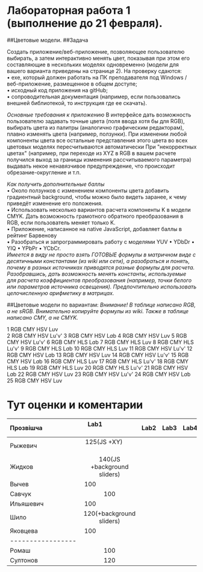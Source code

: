 # Лабораторная работа 1 (выполнение до 21 февраля).

##Цветовые модели.
##Задача

Создать приложение/веб-приложение, позволяющее пользователю  выбирать, а затем интерактивно менять цвет, показывая при этом его составляющие в нескольких моделях одновременно (модели для вашего варианта приведены на странице 2).
На проверку сдаются:      
• exe, который должен работать на ПК преподавателя под Windows /веб-приложение, размещенное в общем доступе;     
• исходный код приложения на gitHub;    
• сопроводительная документация (например, если пользовались внешней библиотекой, то инструкция где ее скачать).

*Основные требования к приложению*
В интерфейсе дать возможность пользователю задавать точные цвета (поля ввода хотя бы для RGB), выбирать цвета из палитры (аналогично графическим редакторам), плавно изменять цвета (например, ползунки).
При изменении любой компоненты цвета все остальные представления этого цвета во всех цветовых моделях пересчитываются автоматически
При "некорректных цветах" (например, при переходе из XYZ в RGB в вашем расчете получился выход за границы изменения рассчитываемого параметра) выдавать некое ненавязчивое предупреждение, что происходит обрезание-округление и т.п.

*Как получить дополнительные баллы*     
•	Около ползунков с изменением компоненты цвета добавить градиентный background, чтобы можно было видеть заранее, к чему приведёт изменение его положения.     
•	Использовать несколько вариантов расчета компоненты K в модели CMYK. Дать возможность грамотного обратного преобразования в RGB, если пользователь меняет только K.     
•	Приложение, написанное на native JavaScript, добавляет баллы в рейтинг Барвенову      
•	Разобраться и запрограммировать работу с  моделями YUV • YDbDr • YIQ  • YPbPr  • YCbCr.      
_Имеется в виду не просто взять ГОТОВЫЕ формулы в матричном виде с десятичными константами (из wiki или сети), а разобраться и понять, почему в разных источниках приводятся разные формулы для расчета. Разобравшись, дать возможность менять константы, используемые для расчета коэффициентов преобразования (например, точки белого или параметров источника освещения). Предпочтительно использовать целочисленную арифметику в матрицах._

##Цветовые модели по вариантам:
*Внимание! В таблице написано RGB, а не sRGB. Внимательно копируйте формулы из wiki. Также в таблице написано CMY, а не CMYK.*

1	RGB	CMY	HSV	L*u*v     
2	RGB	CMY	HSV	Lu'v'
3	RGB	CMY	HSV	L*a*b
4	RGB	CMY	HSV	L*u*v
5	RGB	CMY	HSV	Lu'v'
6	RGB	CMY	HLS	L*a*b
7	RGB	CMY	HLS	L*u*v
8	RGB	CMY	HLS	Lu'v'
9	RGB	CMY	HLS	L*a*b
10	RGB	CMY	HLS	L*u*v
11	RGB	CMY	HSV	Lu'v'
12	RGB	CMY	HSV	L*a*b
13	RGB	CMY	HSV	L*u*v
14	RGB	CMY	HSV	Lu'v'
15	RGB	CMY	HSV	L*a*b
16	RGB	CMY	HLS	L*u*v
17	RGB	CMY	HLS	Lu'v'
18	RGB	CMY	HLS	L*a*b
19	RGB	CMY	HLS	L*u*v
20	RGB	CMY	HLS	Lu'v'
21	RGB	CMY	HSV	L*a*b
22	RGB	CMY	HSV	L*u*v
23	RGB	CMY	HSV	Lu'v'
24	RGB	CMY	HSV	L*a*b
25	RGB	CMY	HSV	L*u*v

# Тут оценки и коментарии

|Прозвішча                      |  Lab1                       |Lab2 |Lab3 |Lab4 |Lab5 | Lab6|Lab7 |Lab8 |Lab9|Коллоквиум| Итого
|:------------------------------|:---------------------------:|----:|:---:|----:|:---:|----:|----:|----:|-----:|-----:|-----:|
|Рыжевич                        | 125(JS +XY)                 |     |     |     |     |     |     |  
|Жидков                         | 140(JS +background sliders) |     |     |     |     |     |     |  
|Вычев                          | 100                         |     |     |     |     |     |     |  
|Савчук                         | 100                         |     |     |     |     |     |     |  
|Ильяшевич                      | 100                         |     |     |     |     |     |     |  
|Шило                           | 120(+background sliders)    |     |     |     |     |     |     |  
|Яковцева                       | 100                         |     |     |     |     |     |     |
|-----------------|
|Ромаш                          |100 |
|Султонов                       |120|
